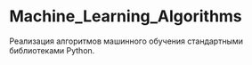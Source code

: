 # Machine_Learning_Algorithms
Реализация алгоритмов машинного обучения стандартными библиотеками Python.

